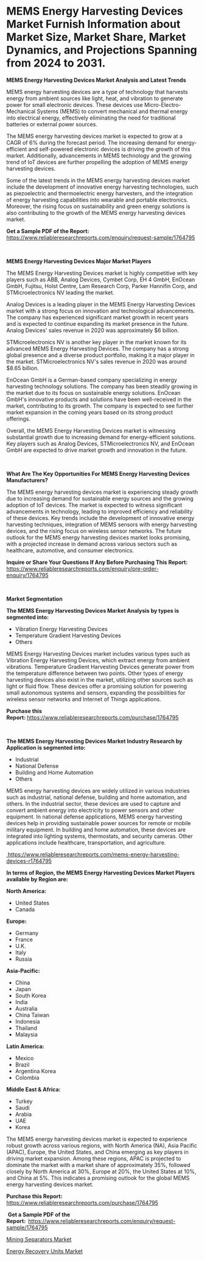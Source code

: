 <p><h1>MEMS Energy Harvesting Devices Market Furnish Information about Market Size, Market Share, Market Dynamics, and Projections Spanning from 2024 to 2031.</h1></p><p><strong>MEMS Energy Harvesting Devices Market Analysis and Latest Trends</strong></p>
<p><p>MEMS energy harvesting devices are a type of technology that harvests energy from ambient sources like light, heat, and vibration to generate power for small electronic devices. These devices use Micro-Electro-Mechanical Systems (MEMS) to convert mechanical and thermal energy into electrical energy, effectively eliminating the need for traditional batteries or external power sources.</p><p>The MEMS energy harvesting devices market is expected to grow at a CAGR of 6% during the forecast period. The increasing demand for energy-efficient and self-powered electronic devices is driving the growth of this market. Additionally, advancements in MEMS technology and the growing trend of IoT devices are further propelling the adoption of MEMS energy harvesting devices.</p><p>Some of the latest trends in the MEMS energy harvesting devices market include the development of innovative energy harvesting technologies, such as piezoelectric and thermoelectric energy harvesters, and the integration of energy harvesting capabilities into wearable and portable electronics. Moreover, the rising focus on sustainability and green energy solutions is also contributing to the growth of the MEMS energy harvesting devices market.</p></p>
<p><strong>Get a Sample PDF of the Report:&nbsp;</strong> <a href="https://www.reliableresearchreports.com/enquiry/request-sample/1764795">https://www.reliableresearchreports.com/enquiry/request-sample/1764795</a></p>
<p>&nbsp;</p>
<p><strong>MEMS Energy Harvesting Devices Major Market Players</strong></p>
<p><p>The MEMS Energy Harvesting Devices market is highly competitive with key players such as ABB, Analog Devices, Cymbet Corp, EH 4 GmbH, EnOcean GmbH, Fujitsu, Holst Centre, Lam Research Corp, Parker Hannifin Corp, and STMicroelectronics NV leading the market.</p><p>Analog Devices is a leading player in the MEMS Energy Harvesting Devices market with a strong focus on innovation and technological advancements. The company has experienced significant market growth in recent years and is expected to continue expanding its market presence in the future. Analog Devices' sales revenue in 2020 was approximately $6 billion.</p><p>STMicroelectronics NV is another key player in the market known for its advanced MEMS Energy Harvesting Devices. The company has a strong global presence and a diverse product portfolio, making it a major player in the market. STMicroelectronics NV's sales revenue in 2020 was around $8.65 billion.</p><p>EnOcean GmbH is a German-based company specializing in energy harvesting technology solutions. The company has been steadily growing in the market due to its focus on sustainable energy solutions. EnOcean GmbH's innovative products and solutions have been well-received in the market, contributing to its growth. The company is expected to see further market expansion in the coming years based on its strong product offerings.</p><p>Overall, the MEMS Energy Harvesting Devices market is witnessing substantial growth due to increasing demand for energy-efficient solutions. Key players such as Analog Devices, STMicroelectronics NV, and EnOcean GmbH are expected to drive market growth and innovation in the future.</p></p>
<p>&nbsp;</p>
<p><strong>What Are The Key Opportunities For MEMS Energy Harvesting Devices Manufacturers?</strong></p>
<p><p>The MEMS energy harvesting devices market is experiencing steady growth due to increasing demand for sustainable energy sources and the growing adoption of IoT devices. The market is expected to witness significant advancements in technology, leading to improved efficiency and reliability of these devices. Key trends include the development of innovative energy harvesting techniques, integration of MEMS sensors with energy harvesting devices, and the rising focus on wireless sensor networks. The future outlook for the MEMS energy harvesting devices market looks promising, with a projected increase in demand across various sectors such as healthcare, automotive, and consumer electronics.</p></p>
<p><strong>Inquire or Share Your Questions If Any Before Purchasing This Report:</strong> <a href="https://www.reliableresearchreports.com/enquiry/pre-order-enquiry/1764795">https://www.reliableresearchreports.com/enquiry/pre-order-enquiry/1764795</a></p>
<p>&nbsp;</p>
<p><strong>Market Segmentation</strong></p>
<p><strong>The MEMS Energy Harvesting Devices Market Analysis by types is segmented into:</strong></p>
<p><ul><li>Vibration Energy Harvesting Devices</li><li>Temperature Gradient Harvesting Devices</li><li>Others</li></ul></p>
<p><p>MEMS Energy Harvesting Devices market includes various types such as Vibration Energy Harvesting Devices, which extract energy from ambient vibrations. Temperature Gradient Harvesting Devices generate power from the temperature difference between two points. Other types of energy harvesting devices also exist in the market, utilizing other sources such as light or fluid flow. These devices offer a promising solution for powering small autonomous systems and sensors, expanding the possibilities for wireless sensor networks and Internet of Things applications.</p></p>
<p><strong>Purchase this Report:&nbsp;</strong><a href="https://www.reliableresearchreports.com/purchase/1764795">https://www.reliableresearchreports.com/purchase/1764795</a></p>
<p>&nbsp;</p>
<p><strong>The MEMS Energy Harvesting Devices Market Industry Research by Application is segmented into:</strong></p>
<p><ul><li>Industrial</li><li>National Defense</li><li>Building and Home Automation</li><li>Others</li></ul></p>
<p><p>MEMS energy harvesting devices are widely utilized in various industries such as industrial, national defense, building and home automation, and others. In the industrial sector, these devices are used to capture and convert ambient energy into electricity to power sensors and other equipment. In national defense applications, MEMS energy harvesting devices help in providing sustainable power sources for remote or mobile military equipment. In building and home automation, these devices are integrated into lighting systems, thermostats, and security cameras. Other applications include healthcare, transportation, and agriculture.</p></p>
<p><a href="https://www.reliableresearchreports.com/mems-energy-harvesting-devices-r1764795">&nbsp;https://www.reliableresearchreports.com/mems-energy-harvesting-devices-r1764795</a></p>
<p><strong>In terms of Region, the MEMS Energy Harvesting Devices Market Players available by Region are:</strong></p>
<p>
    <p> <strong> North America: </strong>
        <ul>
            <li>United States</li>
            <li>Canada</li>
        </ul>
        </p> 
    <p> <strong> Europe: </strong>
        <ul>
            <li>Germany</li>
            <li>France</li>
            <li>U.K.</li>
            <li>Italy</li>
            <li>Russia</li>
        </ul>
        </p> 
    <p> <strong> Asia-Pacific: </strong>
        <ul>
            <li>China</li>
            <li>Japan</li>
            <li>South Korea</li>
            <li>India</li>
            <li>Australia</li>
            <li>China Taiwan</li>
            <li>Indonesia</li>
            <li>Thailand</li>
            <li>Malaysia</li>
        </ul>
        </p> 
    <p> <strong> Latin America: </strong>
        <ul>
            <li>Mexico</li>
            <li>Brazil</li>
            <li>Argentina Korea</li>
            <li>Colombia</li>
        </ul>
        </p> 
    <p> <strong> Middle East & Africa: </strong>
        <ul>
            <li>Turkey</li>
            <li>Saudi</li>
            <li>Arabia</li>
            <li>UAE</li>
            <li>Korea</li>
        </ul>
    </p>
    </p>
<p><p>The MEMS energy harvesting devices market is expected to experience robust growth across various regions, with North America (NA), Asia Pacific (APAC), Europe, the United States, and China emerging as key players in driving market expansion. Among these regions, APAC is projected to dominate the market with a market share of approximately 35%, followed closely by North America at 30%, Europe at 20%, the United States at 10%, and China at 5%. This indicates a promising outlook for the global MEMS energy harvesting devices market.</p></p>
<p><strong>Purchase this Report: </strong><a href="https://www.reliableresearchreports.com/purchase/1764795">https://www.reliableresearchreports.com/purchase/1764795</a></p>
<p>&nbsp;<strong>Get a Sample PDF of the Report:&nbsp;&nbsp;</strong><a href="https://www.reliableresearchreports.com/enquiry/request-sample/1764795">https://www.reliableresearchreports.com/enquiry/request-sample/1764795</a></p>
<p><strong></strong></p>
<p><p><a href="https://view.publitas.com/reportprime-1/global-mining-separators-market-size-is-expected-to-reach-at-a-cagr-of-14-6-and-this-report-covers-market-growth-trend-opportunity-and-forecast-2024-2031/">Mining Separators Market</a></p><p><a href="https://github.com/FassouRP/Market-Research-Report-List-5/blob/main/energy-recovery-units-market.md">Energy Recovery Units Market</a></p></p>
